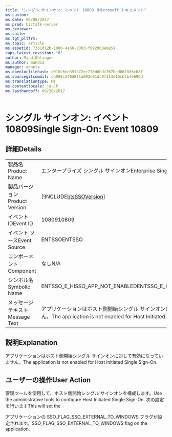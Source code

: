 ```yaml
---
title: "シングル サインオン: イベント 10809 |Microsoft ドキュメント"
ms.custom: 
ms.date: 06/08/2017
ms.prod: biztalk-server
ms.reviewer: 
ms.suite: 
ms.tgt_pltfrm: 
ms.topic: article
ms.assetid: 7331d12b-1000-4a60-83b3-f092968e0e51
caps.latest.revision: "6"
author: MandiOhlinger
ms.author: mandia
manager: anneta
ms.openlocfilehash: e010c6ee391e72ec270ddbdc767bed861836cb8f
ms.sourcegitcommit: cb908c540d8f1a692d01dc8f313e16cb4b4e696d
ms.translationtype: MT
ms.contentlocale: ja-JP
ms.lasthandoff: 09/20/2017
---
```

# <a name="single-sign-on-event-10809"></a><span data-ttu-id="3091a-102">シングル サインオン: イベント 10809</span><span class="sxs-lookup"><span data-stu-id="3091a-102">Single Sign-On: Event 10809</span></span>
## <a name="details"></a><span data-ttu-id="3091a-103">詳細</span><span class="sxs-lookup"><span data-stu-id="3091a-103">Details</span></span>  
  
|||  
|-|-|  
|<span data-ttu-id="3091a-104">製品名</span><span class="sxs-lookup"><span data-stu-id="3091a-104">Product Name</span></span>|<span data-ttu-id="3091a-105">エンタープライズ シングル サインオン</span><span class="sxs-lookup"><span data-stu-id="3091a-105">Enterprise Single Sign-On</span></span>|  
|<span data-ttu-id="3091a-106">製品バージョン</span><span class="sxs-lookup"><span data-stu-id="3091a-106">Product Version</span></span>|[!INCLUDE[btsSSOVersion](../includes/btsssoversion-md.md)]|  
|<span data-ttu-id="3091a-107">イベント ID</span><span class="sxs-lookup"><span data-stu-id="3091a-107">Event ID</span></span>|<span data-ttu-id="3091a-108">10809</span><span class="sxs-lookup"><span data-stu-id="3091a-108">10809</span></span>|  
|<span data-ttu-id="3091a-109">イベント ソース</span><span class="sxs-lookup"><span data-stu-id="3091a-109">Event Source</span></span>|<span data-ttu-id="3091a-110">ENTSSO</span><span class="sxs-lookup"><span data-stu-id="3091a-110">ENTSSO</span></span>|  
|<span data-ttu-id="3091a-111">コンポーネント</span><span class="sxs-lookup"><span data-stu-id="3091a-111">Component</span></span>|<span data-ttu-id="3091a-112">なし</span><span class="sxs-lookup"><span data-stu-id="3091a-112">N/A</span></span>|  
|<span data-ttu-id="3091a-113">シンボル名</span><span class="sxs-lookup"><span data-stu-id="3091a-113">Symbolic Name</span></span>|<span data-ttu-id="3091a-114">ENTSSO_E_HISSO_APP_NOT_ENABLED</span><span class="sxs-lookup"><span data-stu-id="3091a-114">ENTSSO_E_HISSO_APP_NOT_ENABLED</span></span>|  
|<span data-ttu-id="3091a-115">メッセージ テキスト</span><span class="sxs-lookup"><span data-stu-id="3091a-115">Message Text</span></span>|<span data-ttu-id="3091a-116">アプリケーションはホスト側開始シングル サインオンに対して有効になっていません。</span><span class="sxs-lookup"><span data-stu-id="3091a-116">The application is not enabled for Host Initiated Single Sign-On.</span></span>|  
  
## <a name="explanation"></a><span data-ttu-id="3091a-117">説明</span><span class="sxs-lookup"><span data-stu-id="3091a-117">Explanation</span></span>  
 <span data-ttu-id="3091a-118">アプリケーションはホスト側開始シングル サインオンに対して有効になっていません。</span><span class="sxs-lookup"><span data-stu-id="3091a-118">The application is not enabled for Host Initiated Single Sign-On.</span></span>  
  
## <a name="user-action"></a><span data-ttu-id="3091a-119">ユーザーの操作</span><span class="sxs-lookup"><span data-stu-id="3091a-119">User Action</span></span>  
 <span data-ttu-id="3091a-120">管理ツールを使用して、ホスト側開始シングル サインオンを構成します。</span><span class="sxs-lookup"><span data-stu-id="3091a-120">Use the administrative tools to configure Host Initiated Single Sign-On.</span></span> <span data-ttu-id="3091a-121">次の設定を行います</span><span class="sxs-lookup"><span data-stu-id="3091a-121">This will set the</span></span>  
  
 <span data-ttu-id="3091a-122">アプリケーションの SSO_FLAG_SSO_EXTERNAL_TO_WINDOWS フラグが設定されます。</span><span class="sxs-lookup"><span data-stu-id="3091a-122">SSO_FLAG_SSO_EXTERNAL_TO_WINDOWS flag on the application.</span></span>
